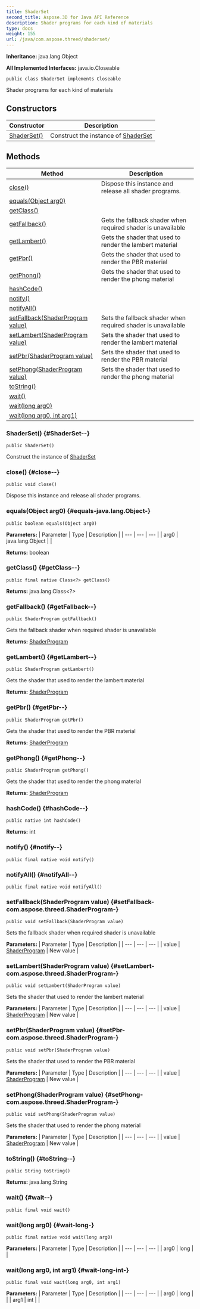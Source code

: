 ```yaml
---
title: ShaderSet
second_title: Aspose.3D for Java API Reference
description: Shader programs for each kind of materials
type: docs
weight: 155
url: /java/com.aspose.threed/shaderset/
---
```


**Inheritance:**
java.lang.Object

**All Implemented Interfaces:**
java.io.Closeable
```
public class ShaderSet implements Closeable
```

Shader programs for each kind of materials
## Constructors

| Constructor | Description |
| --- | --- |
| [ShaderSet()](#ShaderSet--) | Construct the instance of [ShaderSet](../../com.aspose.threed/shaderset) |
## Methods

| Method | Description |
| --- | --- |
| [close()](#close--) | Dispose this instance and release all shader programs. |
| [equals(Object arg0)](#equals-java.lang.Object-) |  |
| [getClass()](#getClass--) |  |
| [getFallback()](#getFallback--) | Gets the fallback shader when required shader is unavailable |
| [getLambert()](#getLambert--) | Gets the shader that used to render the lambert material |
| [getPbr()](#getPbr--) | Gets the shader that used to render the PBR material |
| [getPhong()](#getPhong--) | Gets the shader that used to render the phong material |
| [hashCode()](#hashCode--) |  |
| [notify()](#notify--) |  |
| [notifyAll()](#notifyAll--) |  |
| [setFallback(ShaderProgram value)](#setFallback-com.aspose.threed.ShaderProgram-) | Sets the fallback shader when required shader is unavailable |
| [setLambert(ShaderProgram value)](#setLambert-com.aspose.threed.ShaderProgram-) | Sets the shader that used to render the lambert material |
| [setPbr(ShaderProgram value)](#setPbr-com.aspose.threed.ShaderProgram-) | Sets the shader that used to render the PBR material |
| [setPhong(ShaderProgram value)](#setPhong-com.aspose.threed.ShaderProgram-) | Sets the shader that used to render the phong material |
| [toString()](#toString--) |  |
| [wait()](#wait--) |  |
| [wait(long arg0)](#wait-long-) |  |
| [wait(long arg0, int arg1)](#wait-long-int-) |  |
### ShaderSet() {#ShaderSet--}
```
public ShaderSet()
```


Construct the instance of [ShaderSet](../../com.aspose.threed/shaderset)

### close() {#close--}
```
public void close()
```


Dispose this instance and release all shader programs.

### equals(Object arg0) {#equals-java.lang.Object-}
```
public boolean equals(Object arg0)
```




**Parameters:**
| Parameter | Type | Description |
| --- | --- | --- |
| arg0 | java.lang.Object |  |

**Returns:**
boolean
### getClass() {#getClass--}
```
public final native Class<?> getClass()
```




**Returns:**
java.lang.Class<?>
### getFallback() {#getFallback--}
```
public ShaderProgram getFallback()
```


Gets the fallback shader when required shader is unavailable

**Returns:**
[ShaderProgram](../../com.aspose.threed/shaderprogram)
### getLambert() {#getLambert--}
```
public ShaderProgram getLambert()
```


Gets the shader that used to render the lambert material

**Returns:**
[ShaderProgram](../../com.aspose.threed/shaderprogram)
### getPbr() {#getPbr--}
```
public ShaderProgram getPbr()
```


Gets the shader that used to render the PBR material

**Returns:**
[ShaderProgram](../../com.aspose.threed/shaderprogram)
### getPhong() {#getPhong--}
```
public ShaderProgram getPhong()
```


Gets the shader that used to render the phong material

**Returns:**
[ShaderProgram](../../com.aspose.threed/shaderprogram)
### hashCode() {#hashCode--}
```
public native int hashCode()
```




**Returns:**
int
### notify() {#notify--}
```
public final native void notify()
```




### notifyAll() {#notifyAll--}
```
public final native void notifyAll()
```




### setFallback(ShaderProgram value) {#setFallback-com.aspose.threed.ShaderProgram-}
```
public void setFallback(ShaderProgram value)
```


Sets the fallback shader when required shader is unavailable

**Parameters:**
| Parameter | Type | Description |
| --- | --- | --- |
| value | [ShaderProgram](../../com.aspose.threed/shaderprogram) | New value |

### setLambert(ShaderProgram value) {#setLambert-com.aspose.threed.ShaderProgram-}
```
public void setLambert(ShaderProgram value)
```


Sets the shader that used to render the lambert material

**Parameters:**
| Parameter | Type | Description |
| --- | --- | --- |
| value | [ShaderProgram](../../com.aspose.threed/shaderprogram) | New value |

### setPbr(ShaderProgram value) {#setPbr-com.aspose.threed.ShaderProgram-}
```
public void setPbr(ShaderProgram value)
```


Sets the shader that used to render the PBR material

**Parameters:**
| Parameter | Type | Description |
| --- | --- | --- |
| value | [ShaderProgram](../../com.aspose.threed/shaderprogram) | New value |

### setPhong(ShaderProgram value) {#setPhong-com.aspose.threed.ShaderProgram-}
```
public void setPhong(ShaderProgram value)
```


Sets the shader that used to render the phong material

**Parameters:**
| Parameter | Type | Description |
| --- | --- | --- |
| value | [ShaderProgram](../../com.aspose.threed/shaderprogram) | New value |

### toString() {#toString--}
```
public String toString()
```




**Returns:**
java.lang.String
### wait() {#wait--}
```
public final void wait()
```




### wait(long arg0) {#wait-long-}
```
public final native void wait(long arg0)
```




**Parameters:**
| Parameter | Type | Description |
| --- | --- | --- |
| arg0 | long |  |

### wait(long arg0, int arg1) {#wait-long-int-}
```
public final void wait(long arg0, int arg1)
```




**Parameters:**
| Parameter | Type | Description |
| --- | --- | --- |
| arg0 | long |  |
| arg1 | int |  |

